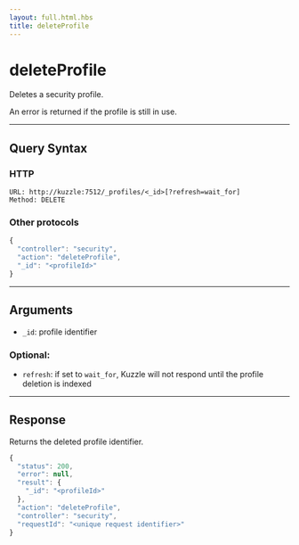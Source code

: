 ```yaml
---
layout: full.html.hbs
title: deleteProfile
---
```


# deleteProfile

<SinceBadge version="1.0.0" />

Deletes a security profile.

An error is returned if the profile is still in use.

---

## Query Syntax

### HTTP

```http
URL: http://kuzzle:7512/_profiles/<_id>[?refresh=wait_for]
Method: DELETE
```

### Other protocols

```js
{
  "controller": "security",
  "action": "deleteProfile",
  "_id": "<profileId>"
}
```

---

## Arguments

- `_id`: profile identifier

### Optional:

- `refresh`: if set to `wait_for`, Kuzzle will not respond until the profile deletion is indexed

---

## Response

Returns the deleted profile identifier.

```javascript
{
  "status": 200,
  "error": null,
  "result": {
    "_id": "<profileId>"
  },
  "action": "deleteProfile",
  "controller": "security",
  "requestId": "<unique request identifier>"
}
```
